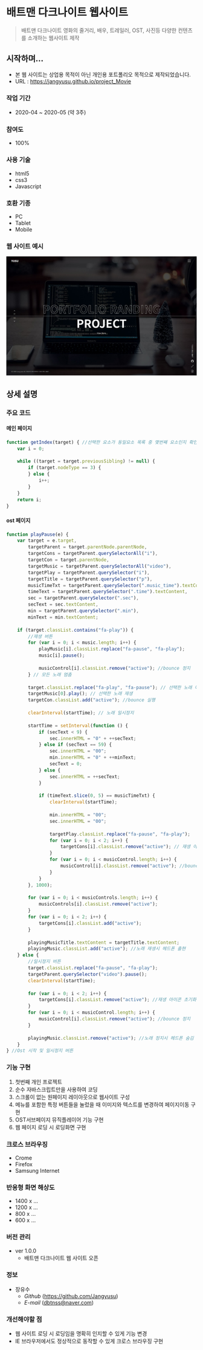 # 배트맨 다크나이트 웹사이트
> 배트맨 다크나이트 영화의 줄거리, 배우, 트레일러, OST, 사진등 다양한 컨텐츠를 소개하는 웹사이트 제작

## 시작하며...
* 본 웹 사이트는 상업용 목적이 아닌 개인용 포트폴리오 목적으로 제작되었습니다.
* URL : https://jangyusu.github.io/project_Movie

### 작업 기간
* 2020-04 ~ 2020-05 (약 3주)

### 참여도
* 100%

### 사용 기술
* html5
* css3
* Javascript

### 호환 기종
* PC
* Tablet
* Mobile

### 웹 사이트 예시
![page_main](https://github.com/Jangyusu/project_portfolio/blob/master/readme/img/index_01.jpg)

## 상세 설명
### 주요 코드
#### 메인 페이지
```javascript
function getIndex(target) { //선택한 요소가 동일요소 목록 중 몇번째 요소인지 확인
    var i = 0;

    while ((target = target.previousSibling) != null) {
        if (target.nodeType == 3) {
        } else {
            i++;
        }
    }
    return i;
}
```

#### ost 페이지
```javascript
function playPause(e) {
    var target = e.target,
        targetParent = target.parentNode.parentNode,
        targetCons = targetParent.querySelectorAll("i"),
        targetCon = target.parentNode,
        targetMusic = targetParent.querySelectorAll("video"),
        targetPlay = targetParent.querySelector("i"),
        targetTitle = targetParent.querySelector("p"),
        musicTimeTxt = targetParent.querySelector(".music_time").textContent,
        timeText = targetParent.querySelector(".time").textContent,
        sec = targetParent.querySelector(".sec"),
        secText = sec.textContent,
        min = targetParent.querySelector(".min"),
        minText = min.textContent;

    if (target.classList.contains("fa-play")) {
        //재생 버튼
        for (var i = 0; i < music.length; i++) {
            playMusic[i].classList.replace("fa-pause", "fa-play");
            music[i].pause();

            musicControl[i].classList.remove("active"); //bounce 정지
        } // 모든 노래 멈춤

        target.classList.replace("fa-play", "fa-pause"); // 선택한 노래 아이콘 변경
        targetMusic[0].play(); // 선택한 노래 재생
        targetCon.classList.add("active"); //bounce 실행

        clearInterval(startTime); // 노래 일시정지

        startTime = setInterval(function () {
            if (secText < 9) {
                sec.innerHTML = "0" + ++secText;
            } else if (secText == 59) {
                sec.innerHTML = "00";
                min.innerHTML = "0" + ++minText;
                secText = 0;
            } else {
                sec.innerHTML = ++secText;
            }

            if (timeText.slice(0, 5) == musicTimeTxt) {
                clearInterval(startTime);

                min.innerHTML = "00";
                sec.innerHTML = "00";

                targetPlay.classList.replace("fa-pause", "fa-play");
                for (var i = 0; i < 2; i++) {
                    targetCons[i].classList.remove("active"); // 재생 아이콘 초기화
                }
                for (var i = 0; i < musicControl.length; i++) {
                    musicControl[i].classList.remove("active"); //bounce 정지
                }
            }
        }, 1000);

        for (var i = 0; i < musicControls.length; i++) {
            musicControls[i].classList.remove("active");
        }
        for (var i = 0; i < 2; i++) {
            targetCons[i].classList.add("active");
        }

        playingMusicTitle.textContent = targetTitle.textContent;
        playingMusic.classList.add("active"); //노래 재생시 헤드폰 출현
    } else {
        //일시정지 버튼
        target.classList.replace("fa-pause", "fa-play");
        targetParent.querySelector("video").pause();
        clearInterval(startTime);

        for (var i = 0; i < 2; i++) {
            targetCons[i].classList.remove("active"); //재생 아이콘 초기화
        }
        for (var i = 0; i < musicControl.length; i++) {
            musicControl[i].classList.remove("active"); //bounce 정지
        }

        playingMusic.classList.remove("active"); //노래 정지시 헤드폰 숨김
    }
} //Ost 시작 및 일시정지 버튼
```

### 기능 구현
1. 첫번째 개인 프로젝트
2. 순수 자바스크립트만을 사용하여 코딩
3. 스크롤이 없는 원페이지 레이아웃으로 웹사이트 구성
4. 메뉴를 포함한 특정 버튼들을 눌렀을 때 이미지와 텍스트를 변경하여 페이지이동 구현
5. OST서브페이지 뮤직플레이어 기능 구현
6. 웹 페이지 로딩 시 로딩화면 구현

### 크로스 브라우징
* Crome
* Firefox
* Samsung Internet

### 반응형 화면 해상도
* 1400 x ...
* 1200 x ...
* 800 x ...
* 600 x ...

### 버전 관리
* ver 1.0.0
  * 배트맨 다크나이트 웹 사이트 오픈

### 정보
* 장유수
  * *Github* (https://github.com/Jangyusu)
  * *E-mail* (dbtnss@naver.com)

### 개선해야할 점
* 웹 사이트 로딩 시 로딩임을 명확히 인지할 수 있게 기능 변경
* IE 브라우저에서도 정상적으로 동작할 수 있게 크로스 브라우징 구현
